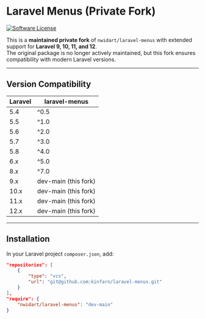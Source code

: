 # Laravel Menus (Private Fork)

[![Software License](https://img.shields.io/badge/license-MIT-brightgreen.svg?style=flat-square)](LICENSE.md)

This is a **maintained private fork** of `nwidart/laravel-menus` with extended support for **Laravel 9, 10, 11, and 12**.  
The original package is no longer actively maintained, but this fork ensures compatibility with modern Laravel versions.

---

## Version Compatibility

| **Laravel** | **laravel-menus** |
|-------------|--------------------|
| 5.4         | ^0.5               |
| 5.5         | ^1.0               |
| 5.6         | ^2.0               |
| 5.7         | ^3.0               |
| 5.8         | ^4.0               |
| 6.x         | ^5.0               |
| 8.x         | ^7.0               |
| 9.x         | dev-main (this fork) |
| 10.x        | dev-main (this fork) |
| 11.x        | dev-main (this fork) |
| 12.x        | dev-main (this fork) |

---

## Installation

In your Laravel project `composer.json`, add:

```json
"repositories": [
    {
        "type": "vcs",
        "url": "git@github.com:kinfarn/laravel-menus.git"
    }
],
"require": {
    "nwidart/laravel-menus": "dev-main"
}
